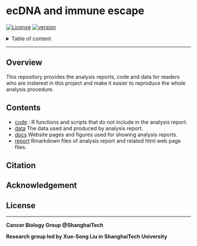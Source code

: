 # ecDNA and immune escape

[![License](https://picgo-wutao.oss-cn-shanghai.aliyuncs.com/img/License-MIT-blue.svg)](https://opensource.org/licenses/Apache-2.0)
[![version](https://img.shields.io/badge/version-dev-green.svg)](https://shields.io/)



<details>
<summary>Table of content</summary>

## Table of content
   * [Overview](#Overview)
   * [Contents](#Contents)
   * [Citation](#Citation)
   * [Acknowledgement](#Acknowledgement)
   * [LICENSE](#License)

</details>

----

## Overview

This repository provides the analysis reports, code and data for readers who are insterest in this project and make it easier to reproduce the whole analysis procedure.

## Contents

* [code](./code) : R functions and scripts that do not include in the analysis report.
* [data](./data) The data used and produced by analysis report.
* [docs](./docs) Website pages and figures used for showing analysis reports.
* [report](./report) Rmarkdown files of analysis report and related html web page files.

## Citation

## Acknowledgement

## License

***

**Cancer Biology Group @ShanghaiTech**

**Research group led by Xue-Song Liu in ShanghaiTech University**